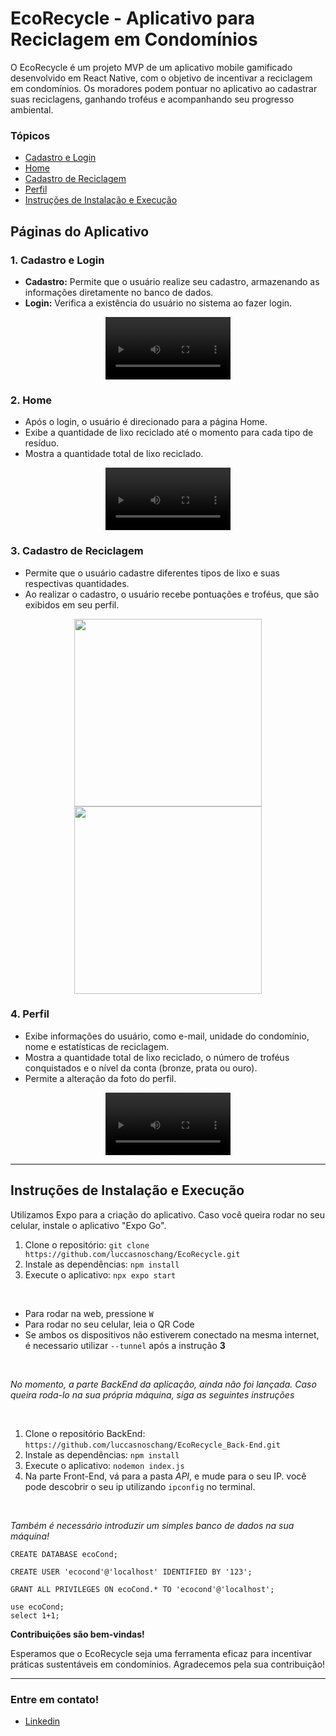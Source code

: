 # EcoRecycle - Aplicativo para Reciclagem em Condomínios

O EcoRecycle é um projeto MVP de um aplicativo mobile gamificado desenvolvido em React Native, com o objetivo de incentivar a reciclagem em condomínios. Os moradores podem pontuar no aplicativo ao cadastrar suas reciclagens, ganhando troféus e acompanhando seu progresso ambiental.

### Tópicos
- [Cadastro e Login](#1-cadastro-e-login)
- [Home](#2-home)
- [Cadastro de Reciclagem](#3-cadastro-de-reciclagem)
- [Perfil](#4-perfil)
- [Instruções de Instalação e Execução](#instruções-de-instalação-e-execução)

## Páginas do Aplicativo

### 1. Cadastro e Login
- **Cadastro:** Permite que o usuário realize seu cadastro, armazenando as informações diretamente no banco de dados.
- **Login:** Verifica a existência do usuário no sistema ao fazer login.

<div align="center">
<video src="https://github.com/luccasnoschang/EcoRecycle/assets/105743541/c773bf5f-ab84-41b9-a8a8-d8e28cfa7305" width="200px"/>
</div>

### 2. Home
- Após o login, o usuário é direcionado para a página Home.
- Exibe a quantidade de lixo reciclado até o momento para cada tipo de resíduo.
- Mostra a quantidade total de lixo reciclado.

<div align="center">
<video src="https://github.com/luccasnoschang/EcoRecycle/assets/105743541/d86bc8b8-5a4b-4c62-8f4e-0ac4945ea65b" width="200px"/>
</div>

### 3. Cadastro de Reciclagem
- Permite que o usuário cadastre diferentes tipos de lixo e suas respectivas quantidades.
- Ao realizar o cadastro, o usuário recebe pontuações e troféus, que são exibidos em seu perfil.

<div align="center">
<img src="https://github.com/luccasnoschang/EcoRecycle/assets/105743541/723f06f3-d87d-4e00-b183-cc7b8edae2a1" width="300px"/>
<img src="https://github.com/luccasnoschang/EcoRecycle/assets/105743541/824e47e3-214c-419b-8b5c-4da676695d09" width="300px"/>
</div>

### 4. Perfil
- Exibe informações do usuário, como e-mail, unidade do condomínio, nome e estatísticas de reciclagem.
- Mostra a quantidade total de lixo reciclado, o número de troféus conquistados e o nível da conta (bronze, prata ou ouro).
- Permite a alteração da foto do perfil.

<div align="center">
<video src="https://github.com/luccasnoschang/EcoRecycle/assets/105743541/c6e470d8-a5be-48a9-b24a-33f4137d26a7" width="200px"/>
</div>

---

## Instruções de Instalação e Execução

Utilizamos Expo para a criação do aplicativo. Caso você queira rodar no seu celular, instale o aplicativo "Expo Go".

1. Clone o repositório: `git clone https://github.com/luccasnoschang/EcoRecycle.git`
2. Instale as dependências: `npm install`
3. Execute o aplicativo: `npx expo start`
<br>

- Para rodar na web, pressione `W`
- Para rodar no seu celular, leia o QR Code
- Se ambos os dispositivos não estiverem conectado na mesma internet, é necessario utilizar `--tunnel` após a instrução **3**

<br>

*No momento, a parte BackEnd da aplicação, ainda não foi lançada. Caso queira roda-lo na sua própria máquina, siga as seguintes instruções*

<br>

1. Clone o repositório BackEnd: `https://github.com/luccasnoschang/EcoRecycle_Back-End.git`
2. Instale as dependências: `npm install`
3. Execute o aplicativo: `nodemon index.js`
4. Na parte Front-End, vá para a pasta *API*, e mude para o seu IP. você pode descobrir o seu ip utilizando `ipconfig` no terminal.

<br>

*Também é necessário introduzir um simples banco de dados na sua máquina!*

```
CREATE DATABASE ecoCond;

CREATE USER 'ecocond'@'localhost' IDENTIFIED BY '123';
 
GRANT ALL PRIVILEGES ON ecoCond.* TO 'ecocond'@'localhost';

use ecoCond; 
select 1+1;
```
   
**Contribuições são bem-vindas!**

Esperamos que o EcoRecycle seja uma ferramenta eficaz para incentivar práticas sustentáveis em condomínios. Agradecemos pela sua contribuição!

---

### Entre em contato!
- [Linkedin](https://www.linkedin.com/in/luccas-noschang-95173220b/)
